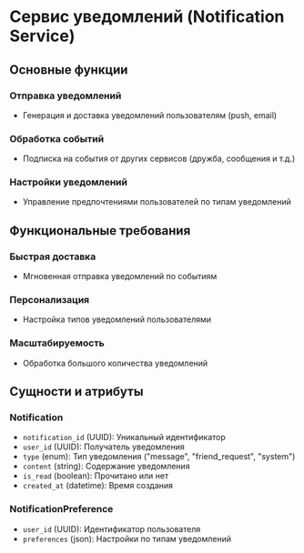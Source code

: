 # Сервис уведомлений (Notification Service)

## Основные функции

### Отправка уведомлений
- Генерация и доставка уведомлений пользователям (push, email)

### Обработка событий
- Подписка на события от других сервисов (дружба, сообщения и т.д.)

### Настройки уведомлений
- Управление предпочтениями пользователей по типам уведомлений

## Функциональные требования

### Быстрая доставка
- Мгновенная отправка уведомлений по событиям

### Персонализация
- Настройка типов уведомлений пользователями

### Масштабируемость
- Обработка большого количества уведомлений

## Сущности и атрибуты

### Notification
- `notification_id` (UUID): Уникальный идентификатор
- `user_id` (UUID): Получатель уведомления
- `type` (enum): Тип уведомления ("message", "friend_request", "system")
- `content` (string): Содержание уведомления
- `is_read` (boolean): Прочитано или нет
- `created_at` (datetime): Время создания

### NotificationPreference
- `user_id` (UUID): Идентификатор пользователя
- `preferences` (json): Настройки по типам уведомлений